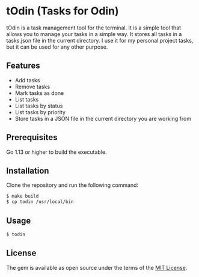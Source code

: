# tOdin (Tasks for Odin)

tOdin is a task management tool for the terminal.
It is a simple tool that allows you to manage your tasks in a simple way.
It stores all tasks in a tasks.json file in the current directory.
I use it for my personal project tasks, but it can be used for any other purpose.

## Features

- Add tasks
- Remove tasks
- Mark tasks as done
- List tasks
- List tasks by status
- List tasks by priority
- Store tasks in a JSON file in the current directory you are working from

## Prerequisites

Go 1.13 or higher to build the executable.

## Installation

Clone the repository and run the following command:

```bash
$ make build
$ cp todin /usr/local/bin
```

## Usage

```bash
$ todin
```

## License

The gem is available as open source under the terms of the [MIT License](https://opensource.org/licenses/MIT).
